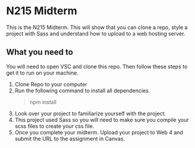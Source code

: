 # N215 Midterm

This is the N215 Midterm. This will show that you can clone a repo, style a project with Sass and understand how to upload to a web hosting server.

## What you need to

You will need to open VSC and clone this repo. Then follow these steps to get it to run on your machine.

1. Clone Repo to your computer
2. Run the following command to install all dependencies.
   > npm install
3. Look over your project to familiarize yourself with the project.
4. This project used Sass so you will need to make sure you compile your scss files to create your css file.
5. Once you complete your midterm. Upload your project to Web 4 and submit the URL to the assignment in Canvas.
